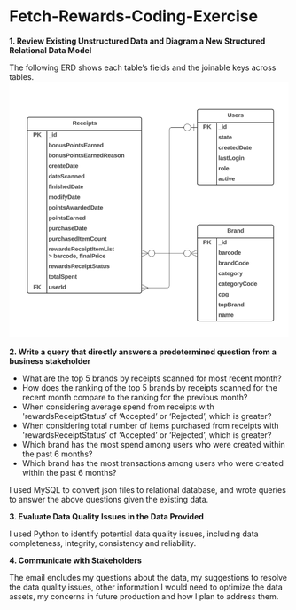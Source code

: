 # Fetch-Rewards-Coding-Exercise

**1. Review Existing Unstructured Data and Diagram a New Structured Relational Data Model**
   
   The following ERD shows each table’s fields and the joinable keys across tables.
![alt text](https://github.com/zwxxx121/Fetch-Rewards-Coding-Exercise/blob/main/Screenshot%202023-07-15%20at%2012.49.45%20PM.png)

**2. Write a query that directly answers a predetermined question from a business stakeholder**
   * What are the top 5 brands by receipts scanned for most recent month?
   * How does the ranking of the top 5 brands by receipts scanned for the recent month compare to the ranking for the previous month?
   * When considering average spend from receipts with 'rewardsReceiptStatus’ of ‘Accepted’ or ‘Rejected’, which is greater?
   * When considering total number of items purchased from receipts with 'rewardsReceiptStatus’ of ‘Accepted’ or ‘Rejected’, which is greater?
   * Which brand has the most spend among users who were created within the past 6 months?
   * Which brand has the most transactions among users who were created within the past 6 months?
     
   I used MySQL to convert json files to relational database, and wrote queries to answer the above questions given the existing data.
    
**3. Evaluate Data Quality Issues in the Data Provided**
   
   I used Python to identify potential data quality issues, including data completeness, integrity, consistency and reliability. 
   
**4. Communicate with Stakeholders**
   
   The email encludes my questions about the data, my suggestions to resolve the data quality issues, other information I would need to optimize the data assets, my concerns in future production and how I plan to address them.
